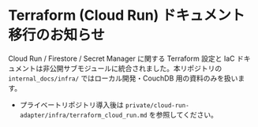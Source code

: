 # Terraform (Cloud Run) ドキュメント移行のお知らせ

Cloud Run / Firestore / Secret Manager に関する Terraform 設定と IaC ドキュメントは非公開サブモジュールに統合されました。本リポジトリの `internal_docs/infra/` ではローカル開発・CouchDB 用の資料のみを扱います。

- プライベートリポジトリ導入後は `private/cloud-run-adapter/infra/terraform_cloud_run.md` を参照してください。
